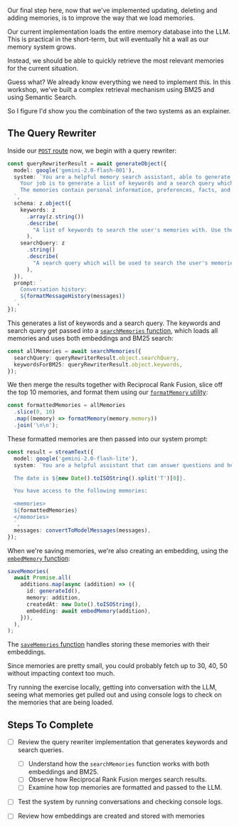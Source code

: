 Our final step here, now that we've implemented updating, deleting and adding memories, is to improve the way that we load memories.

Our current implementation loads the entire memory database into the LLM. This is practical in the short-term, but will eventually hit a wall as our memory system grows.

Instead, we should be able to quickly retrieve the most relevant memories for the current situation.

Guess what? We already know everything we need to implement this. In this workshop, we've built a complex retrieval mechanism using BM25 and using Semantic Search.

So I figure I'd show you the combination of the two systems as an explainer.

## The Query Rewriter

Inside our [`POST` route](./api/chat.ts) now, we begin with a query rewriter:

```ts
const queryRewriterResult = await generateObject({
  model: google('gemini-2.0-flash-001'),
  system: `You are a helpful memory search assistant, able to generate effective search queries for finding relevant memories in a user's memory system.
    Your job is to generate a list of keywords and a search query which will be used to search through the user's stored memories.
    The memories contain personal information, preferences, facts, and details about the user that have been shared in previous conversations.
  `,
  schema: z.object({
    keywords: z
      .array(z.string())
      .describe(
        "A list of keywords to search the user's memories with. Use these for exact terminology and specific terms mentioned in the conversation.",
      ),
    searchQuery: z
      .string()
      .describe(
        "A search query which will be used to search the user's memories. Use this for broader semantic search terms that capture the intent and context of the conversation.",
      ),
  }),
  prompt: `
    Conversation history:
    ${formatMessageHistory(messages)}
  `,
});
```

This generates a list of keywords and a search query. The keywords and search query get passed into a [`searchMemories` function](./search.ts), which loads all memories and uses both embeddings and BM25 search:

```ts
const allMemories = await searchMemories({
  searchQuery: queryRewriterResult.object.searchQuery,
  keywordsForBM25: queryRewriterResult.object.keywords,
});
```

We then merge the results together with Reciprocal Rank Fusion, slice off the top 10 memories, and format them using our [`formatMemory` utility](./utils.ts):

```ts
const formattedMemories = allMemories
  .slice(0, 10)
  .map((memory) => formatMemory(memory.memory))
  .join('\n\n');
```

These formatted memories are then passed into our system prompt:

```ts
const result = streamText({
  model: google('gemini-2.0-flash-lite'),
  system: `You are a helpful assistant that can answer questions and help with tasks.

  The date is ${new Date().toISOString().split('T')[0]}.

  You have access to the following memories:

  <memories>
  ${formattedMemories}
  </memories>
  `,
  messages: convertToModelMessages(messages),
});
```

When we're saving memories, we're also creating an embedding, using the [`embedMemory` function](./embeddings.ts):

```ts
saveMemories(
  await Promise.all(
    additions.map(async (addition) => ({
      id: generateId(),
      memory: addition,
      createdAt: new Date().toISOString(),
      embedding: await embedMemory(addition),
    })),
  ),
);
```

The [`saveMemories` function](./memory-persistence.ts) handles storing these memories with their embeddings.

Since memories are pretty small, you could probably fetch up to 30, 40, 50 without impacting context too much.

Try running the exercise locally, getting into conversation with the LLM, seeing what memories get pulled out and using console logs to check on the memories that are being loaded.

## Steps To Complete

- [ ] Review the query rewriter implementation that generates keywords and search queries.
  - [ ] Understand how the `searchMemories` function works with both embeddings and BM25.
  - [ ] Observe how Reciprocal Rank Fusion merges search results.
  - [ ] Examine how top memories are formatted and passed to the LLM.

- [ ] Test the system by running conversations and checking console logs.

- [ ] Review how embeddings are created and stored with memories
